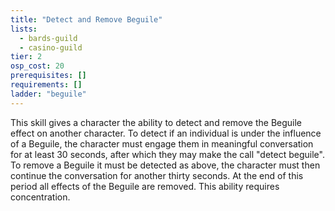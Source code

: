 ```yaml
---
title: "Detect and Remove Beguile"
lists:
  - bards-guild
  - casino-guild
tier: 2
osp_cost: 20
prerequisites: []
requirements: []
ladder: "beguile"
---
```


This skill gives a character the ability to detect and remove the Beguile effect on another character. To detect if an individual is under the influence of a Beguile, the character must engage them in meaningful conversation for at least 30 seconds, after which they may make the call "detect beguile". To remove a Beguile it must be detected as above, the character must then continue the conversation for another thirty seconds. At the end of this period all effects of the Beguile are removed. This ability requires concentration.
